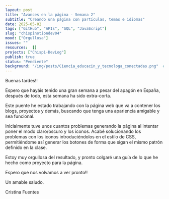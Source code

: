 ```yaml
---
layout: post
title: "Avances en la página - Semana 2"
subtitle: "Creando una página con partículas, temas e idiomas"
date: 2025-05-02
tags: ["GitHub", "APIs", "SQL", "JavaScript"]
slug: "chispinotiondev04"
mood: ["Orgullosa"]
issues: ""
resources:  []
projects: ["Chispi-DevLog"]
publish: true
status: "Pendiente"
background: "/img/posts/Ciencia_educacin_y_tecnologa_conectadas.png"  # Aquí agregamos el campo de fondo
---
```


Buenas tardes!!

Espero que hayáis tenido una gran semana a pesar del apagón en España, después de todo, esta semana ha sido extra-corta.

Este puente he estado trabajando con la página web que va a contener los blogs, proyectos y demás, buscando que tenga una apariencia amigable y sea funcional.

Inicialmente tuve unos cuantos problemas generando la página al intentar poner el modo claro/oscuro y los iconos. Acabé solucionando los problemas con los iconos introduciéndolos en el estilo de CSS, permitiéndome así generar los botones de forma que sigan el mismo patrón definido en la clase.

Estoy muy orgullosa del resultado, y pronto colgaré una guía de lo que he hecho como proyecto para la página.

Espero que nos volvamos a ver pronto!!

Un amable saludo.

Cristina Fuentes
